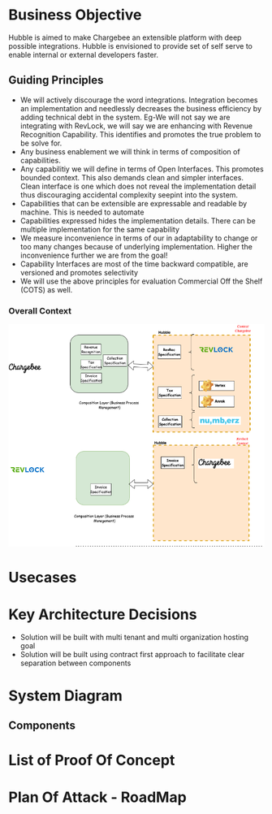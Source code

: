 # Business Objective #
Hubble is aimed to make Chargebee an extensible platform with deep possible integrations. Hubble is envisioned to provide set of self serve to enable internal or external developers faster.
## Guiding Principles ##
* We will actively discourage the word integrations. Integration becomes an implementation and needlessly decreases the business efficiency by adding technical debt in the system. 
Eg-We will not say we are integrating with RevLock, we will say we are enhancing with Revenue Recognition Capability. This identifies and promotes the true problem to be solve for.
* Any business enablement we will think in terms of composition of capabilities.
* Any capabilitiy we will define in terms of Open Interfaces. This promotes bounded context. This also demands clean and simpler interfaces. Clean interface is one which does not reveal the implementation detail thus discouraging accidental complexity seepint into the system.
* Capabilities that can be extensible are expressable and readable by machine. This is needed to automate
* Capabilities expressed hides the implementation details. There can be multiple implementation for the same capability
* We measure inconvenience in terms of our in adaptability to change or too many changes because of  underlying implementation. Higher the inconvenience further we are from the goal!
* Capability Interfaces are most of the time backward compatible, are versioned and promotes selectivity  
* We will use the above principles for evaluation Commercial Off the Shelf (COTS) as well.

### Overall Context ###
![image](./images/01-hubble-overall-context.png "Context")

# Usecases #

# Key Architecture Decisions #
* Solution will be built with multi tenant and multi organization hosting goal
* Solution will be built using contract first approach to facilitate clear separation between components






# System Diagram #

## Components ##

# List of Proof Of Concept #

# Plan Of Attack - RoadMap #




